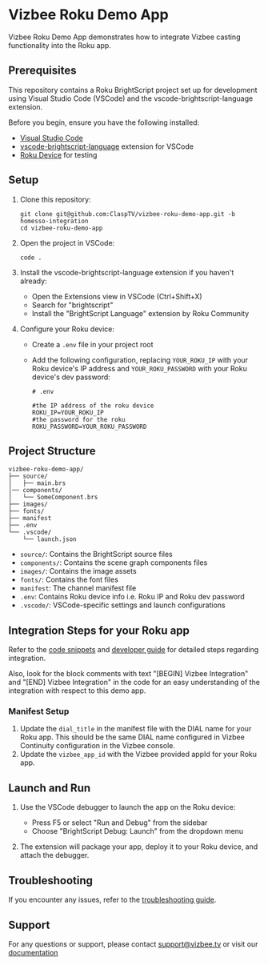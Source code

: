 # Vizbee Roku Demo App
Vizbee Roku Demo App demonstrates how to integrate Vizbee casting functionality into the Roku app.

## Prerequisites

This repository contains a Roku BrightScript project set up for development using Visual Studio Code (VSCode) and the vscode-brightscript-language extension.

Before you begin, ensure you have the following installed:

- [Visual Studio Code](https://code.visualstudio.com/)
- [vscode-brightscript-language](https://marketplace.visualstudio.com/items?itemName=RokuCommunity.brightscript) extension for VSCode
- [Roku Device](https://www.roku.com/products/players) for testing

## Setup

1. Clone this repository:
   ```
   git clone git@github.com:ClaspTV/vizbee-roku-demo-app.git -b homesso-integration
   cd vizbee-roku-demo-app
   ```

2. Open the project in VSCode:
   ```
   code .
   ```

3. Install the vscode-brightscript-language extension if you haven't already:
   - Open the Extensions view in VSCode (Ctrl+Shift+X)
   - Search for "brightscript"
   - Install the "BrightScript Language" extension by Roku Community

4. Configure your Roku device:
   - Create a `.env` file in your project root
   - Add the following configuration, replacing `YOUR_ROKU_IP` with your Roku device's IP address and `YOUR_ROKU_PASSWORD` with your Roku device's dev password:

     ```text
     # .env

     #the IP address of the roku device
     ROKU_IP=YOUR_ROKU_IP
     #the password for the roku
     ROKU_PASSWORD=YOUR_ROKU_PASSWORD
     ```

## Project Structure

```
vizbee-roku-demo-app/
├── source/
│   ├── main.brs
│── components/
│   └── SomeComponent.brs
├── images/
├── fonts/
├── manifest
├── .env
└── .vscode/
    └── launch.json
```

- `source/`: Contains the BrightScript source files
- `components/`: Contains the scene graph components files
- `images/`: Contains the image assets
- `fonts/`: Contains the font files
- `manifest`: The channel manifest file
- `.env`: Contains Roku device info i.e. Roku IP and Roku dev password
- `.vscode/`: VSCode-specific settings and launch configurations

## Integration Steps for your Roku app

Refer to the [code snippets](https://console.vizbee.tv/app/vzb2000001/develop/guides/roku-sg-snippets) and [developer guide](https://console.vizbee.tv/app/vzb2000001/develop/guides/roku-sg-sdk) for detailed steps regarding integration.

Also, look for the block comments with text "[BEGIN] Vizbee Integration" and "[END] Vizbee Integration" in the code for an easy understanding of the integration with respect to this demo app.

### Manifest Setup
1. Update the `dial_title` in the manifest file with the DIAL name for your Roku app. This should be the same DIAL name configured in Vizbee Continuity configuration in the Vizbee console.
2. Update the `vizbee_app_id` with the Vizbee provided appId for your Roku app.

## Launch and Run

1. Use the VSCode debugger to launch the app on the Roku device:
   - Press F5 or select "Run and Debug" from the sidebar
   - Choose "BrightScript Debug: Launch" from the dropdown menu

2. The extension will package your app, deploy it to your Roku device, and attach the debugger.

## Troubleshooting

If you encounter any issues, refer to the [troubleshooting guide](https://console.vizbee.tv/app/vzb2000001/develop/guides/roku-troubleshooting-snippets).

## Support

For any questions or support, please contact support@vizbee.tv or visit our [documentation](https://console.vizbee.tv/app/vzb2000001/develop/guides/roku-sg-sdk)